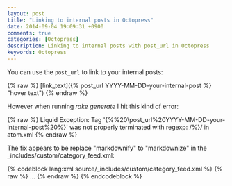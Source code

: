```yaml
---
layout: post
title: "Linking to internal posts in Octopress"
date: 2014-09-04 19:09:31 +0900
comments: true
categories: [Octopress]  
description: Linking to internal posts with post_url in Octopress
keywords: Octopress
---
```

You can use the `post_url` to link to your internal posts:

{% raw %}
        [link_text]({% post_url YYYY-MM-DD-your-internal-post %} "hover text")
{% endraw %}
<!-- more -->
However when running _rake generate_ I hit this kind of error:

{% raw %}
    Liquid Exception: Tag '{%%20\post_url\%20YYYY-MM-DD-your-internal-post%20%}' was not properly terminated with regexp: /\%}/ in atom.xml
{% endraw %}

The fix appears to be replace "markdownify" to "markdownize" in the _includes/custom/category_feed.xml:

{% codeblock lang:xml source/_includes/custom/category_feed.xml %}
{% raw %}
<entry>
...
<content type="html"><![CDATA[{{ post.content | expand_urls: site.url | markdownize | cdata_escape }}]]></content>
</entry>
{% endraw %}
{% endcodeblock %}
